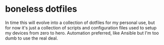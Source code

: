 # boneless dotfiles

In time this will evolve into a collection of dotfiles for my personal use, but for now it's just a collection of scripts and configuration files used to setup my devices from zero to hero. Automation preferred, like Ansible but I'm too dumb to use the real deal.

